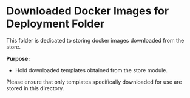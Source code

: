 # Downloaded Docker Images for Deployment Folder

This folder is dedicated to storing docker images downloaded from the store.

**Purpose:**
- Hold downloaded templates obtained from the store module.

Please ensure that only templates specifically downloaded for use are stored in this directory.
